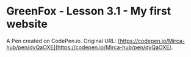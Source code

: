 # GreenFox - Lesson 3.1 - My first website

A Pen created on CodePen.io. Original URL: [https://codepen.io/Mirca-hub/pen/dyQaOXE](https://codepen.io/Mirca-hub/pen/dyQaOXE).

